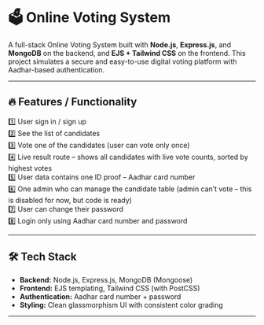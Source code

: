 # 🗳️ Online Voting System

A full-stack Online Voting System built with **Node.js**, **Express.js**, and **MongoDB** on the backend, and **EJS + Tailwind CSS** on the frontend. This project simulates a secure and easy-to-use digital voting platform with Aadhar-based authentication.

---

## 🔥 Features / Functionality

1️⃣ User sign in / sign up  
2️⃣ See the list of candidates  
3️⃣ Vote one of the candidates (user can vote only once)  
4️⃣ Live result route – shows all candidates with live vote counts, sorted by highest votes  
5️⃣ User data contains one ID proof – Aadhar card number  
6️⃣ One admin who can manage the candidate table (admin can’t vote – this is disabled for now, but code is ready)  
7️⃣ User can change their password  
8️⃣ Login only using Aadhar card number and password  

---

## 🛠 Tech Stack

- **Backend:** Node.js, Express.js, MongoDB (Mongoose)
- **Frontend:** EJS templating, Tailwind CSS (with PostCSS)
- **Authentication:** Aadhar card number + password
- **Styling:** Clean glassmorphism UI with consistent color grading

---



